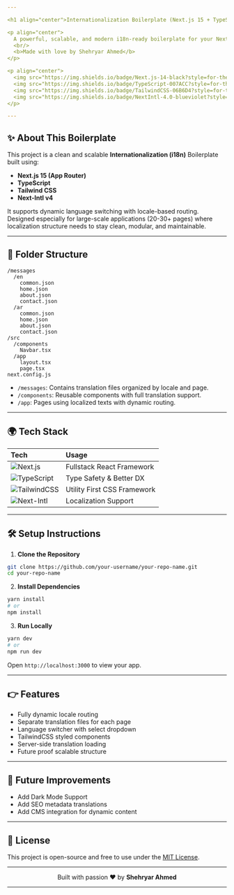 ```yaml
---

<h1 align="center">Internationalization Boilerplate (Next.js 15 + TypeScript)</h1>

<p align="center">
  A powerful, scalable, and modern i18n-ready boilerplate for your Next.js apps.
  <br/>
  <b>Made with love by Shehryar Ahmed</b>
</p>

<p align="center">
  <img src="https://img.shields.io/badge/Next.js-14-black?style=for-the-badge&logo=next.js" />
  <img src="https://img.shields.io/badge/TypeScript-007ACC?style=for-the-badge&logo=typescript&logoColor=white" />
  <img src="https://img.shields.io/badge/TailwindCSS-06B6D4?style=for-the-badge&logo=tailwindcss&logoColor=white" />
  <img src="https://img.shields.io/badge/NextIntl-4.0-blueviolet?style=for-the-badge" />
</p>

---
```


## ✨ About This Boilerplate

This project is a clean and scalable **Internationalization (i18n)** Boilerplate built using:

- **Next.js 15 (App Router)**
- **TypeScript**
- **Tailwind CSS**
- **Next-Intl v4**

It supports dynamic language switching with locale-based routing. Designed especially for large-scale applications (20-30+ pages) where localization structure needs to stay clean, modular, and maintainable.

---

## 📁 Folder Structure

```
/messages
  /en
    common.json
    home.json
    about.json
    contact.json
  /ar
    common.json
    home.json
    about.json
    contact.json
/src
  /components
    Navbar.tsx
  /app
    layout.tsx
    page.tsx
next.config.js
```

- `/messages`: Contains translation files organized by locale and page.
- `/components`: Reusable components with full translation support.
- `/app`: Pages using localized texts with dynamic routing.

---

## 🌍 Tech Stack

| Tech | Usage |
|:---|:---|
| ![Next.js](https://img.shields.io/badge/Next.js-000000?style=for-the-badge&logo=nextdotjs&logoColor=white) | Fullstack React Framework |
| ![TypeScript](https://img.shields.io/badge/TypeScript-3178c6?style=for-the-badge&logo=typescript&logoColor=white) | Type Safety & Better DX |
| ![TailwindCSS](https://img.shields.io/badge/Tailwind_CSS-38bdf8?style=for-the-badge&logo=tailwindcss&logoColor=white) | Utility First CSS Framework |
| ![Next-Intl](https://img.shields.io/badge/NextIntl-4.0-purple?style=for-the-badge) | Localization Support |

---

## 🛠️ Setup Instructions

1. **Clone the Repository**

```bash
git clone https://github.com/your-username/your-repo-name.git
cd your-repo-name
```

2. **Install Dependencies**

```bash
yarn install
# or
npm install
```

3. **Run Locally**

```bash
yarn dev
# or
npm run dev
```

Open `http://localhost:3000` to view your app.

---

## 👉 Features

- Fully dynamic locale routing
- Separate translation files for each page
- Language switcher with select dropdown
- TailwindCSS styled components
- Server-side translation loading
- Future proof scalable structure

---

## 🔄 Future Improvements

- Add Dark Mode Support
- Add SEO metadata translations
- Add CMS integration for dynamic content

---

## 📖 License

This project is open-source and free to use under the [MIT License](LICENSE).

---

<p align="center">
  Built with passion ❤️ by <b>Shehryar Ahmed</b>
</p>

---

